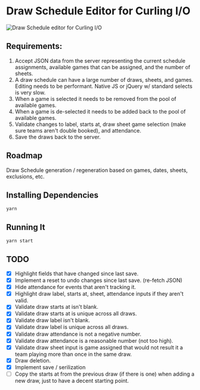 # Draw Schedule Editor for Curling I/O

![Draw Schedule editor for Curling I/O](curlingio-draws.gif?raw=true "Draw Schedule editor for Curling I/O")

## Requirements:

1. Accept JSON data from the server representing the current schedule assignments, available games that can be assigned, and the number of sheets.
2. A draw schedule can have a large number of draws, sheets, and games. Editing needs to be performant. Native JS or jQuery w/ standard selects is very slow.
3. When a game is selected it needs to be removed from the pool of available games.
4. When a game is de-selected it needs to be added back to the pool of available games.
5. Validate changes to label, starts at, draw sheet game selection (make sure teams aren't double booked), and attendance.
6. Save the draws back to the server.

## Roadmap

Draw Schedule generation / regeneration based on games, dates, sheets, exclusions, etc.

## Installing Dependencies

```
yarn
```

## Running It

```
yarn start
```

## TODO

- [x] Highlight fields that have changed since last save.
- [x] Implement a reset to undo changes since last save. (re-fetch JSON)
- [x] Hide attendance for events that aren't tracking it.
- [x] Highlight draw label, starts at, sheet, attendance inputs if they aren't valid.
- [x] Validate draw starts at isn't blank.
- [x] Validate draw starts at is unique across all draws.
- [x] Validate draw label isn't blank.
- [x] Validate draw label is unique across all draws.
- [x] Validate draw attendance is not a negative number.
- [x] Validate draw attendance is a reasonable number (not too high).
- [x] Validate draw sheet input is game assigned that would not result it a team playing more than once in the same draw.
- [x] Draw deletion.
- [x] Implement save / serilization
- [ ] Copy the starts at from the previous draw (if there is one) when adding a new draw, just to have a decent starting point.
